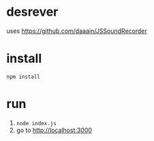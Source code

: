 # desrever

uses https://github.com/daaain/JSSoundRecorder

# install

`npm install`

# run

1. `node index.js`
2. go to [http://localhost:3000](http://localhost:3000)
